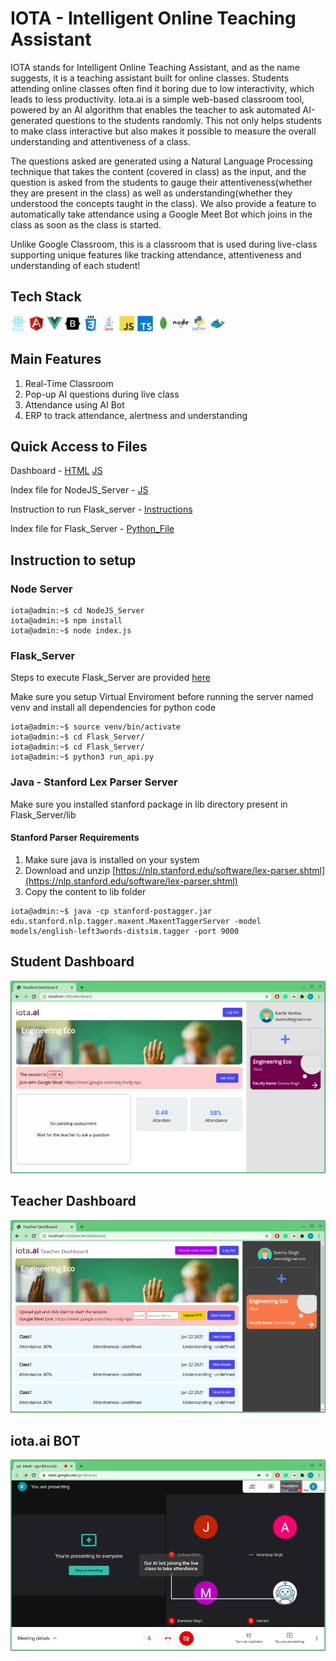 # IOTA - Intelligent Online Teaching Assistant

IOTA stands for Intelligent Online Teaching Assistant, and as the name suggests, it is a teaching assistant built for online classes. Students attending online classes often find it boring due to low interactivity, which leads to less productivity. Iota.ai is a simple web-based classroom tool, powered by an AI algorithm that enables the teacher to ask automated AI-generated questions to the students randomly. This not only helps students to make class interactive but also makes it possible to measure the overall understanding and attentiveness of a class.

The questions asked are generated using a Natural Language Processing technique that takes the content (covered in class) as the input, and the question is asked from the students to gauge their attentiveness(whether they are present in the class) as well as understanding(whether they understood the concepts taught in the class). We also provide a feature to automatically take attendance using a Google Meet Bot which joins in the class as soon as the class is started.

Unlike Google Classroom, this is a classroom that is used during live-class supporting unique features like tracking attendance, attentiveness and understanding of each student!

## Tech Stack


<p align="left">
<img src="https://raw.githubusercontent.com/devicons/devicon/master/icons/react/react-original-wordmark.svg" alt="react" width="25" height="25" />
<img src="https://raw.githubusercontent.com/devicons/devicon/master/icons/angularjs/angularjs-original.svg" alt="angular-js" width="25" height="25" />
<img src="https://raw.githubusercontent.com/devicons/devicon/master/icons/vuejs/vuejs-original.svg" alt="vue" width="25" height="25" />
<img src="https://raw.githubusercontent.com/devicons/devicon/master/icons/bootstrap/bootstrap-plain.svg" alt="bootstrap" width="25" height="25" />
<img src="https://raw.githubusercontent.com/devicons/devicon/master/icons/css3/css3-original-wordmark.svg" alt="css3" width="25" height="25" />
<img src="https://raw.githubusercontent.com/devicons/devicon/master/icons/java/java-original-wordmark.svg" alt="java" width="25" height="25" />
<img src="https://raw.githubusercontent.com/devicons/devicon/master/icons/javascript/javascript-original.svg" alt="javascript" width="25" height="25" />
<img src="https://raw.githubusercontent.com/devicons/devicon/master/icons/typescript/typescript-original.svg" alt="typescript" width="25" height="25" />
<img src="https://raw.githubusercontent.com/devicons/devicon/master/icons/mongodb/mongodb-original.svg" alt="mongodb" width="25" height="25" />
<img src="https://raw.githubusercontent.com/devicons/devicon/master/icons/nodejs/nodejs-original-wordmark.svg" alt="nodejs" width="25" height="25" />
<img src="https://raw.githubusercontent.com/devicons/devicon/master/icons/python/python-original-wordmark.svg" alt="python" width="25" height="25" />
<img src="https://raw.githubusercontent.com/devicons/devicon/master/icons/docker/docker-original.svg" alt="Docker" width="25" height="25" />
</p>

## Main Features

1. Real-Time Classroom
2. Pop-up AI questions during live class
3. Attendance using AI Bot
4. ERP to track attendance, alertness and understanding

## Quick Access to Files

Dashboard - [HTML](NodeJS_Server/dashboard/index.html) [JS](NodeJS_Server/dashboard/index.js)


Index file for NodeJS_Server - [JS](NodeJS_Server/index.js)


Instruction to run Flask_server - [Instructions](Flask_Server/readme.md)


Index file for Flask_Server - [Python_File](Flask_Server/run_api.py)



## Instruction to setup

### Node Server

```console
iota@admin:~$ cd NodeJS_Server
iota@admin:~$ npm install
iota@admin:~$ node index.js
```

### Flask_Server

Steps to execute Flask_Server are provided [here](Flask_Server/readme.md)

Make sure you setup Virtual Enviroment before running the server named venv and install all dependencies for python code

```console
iota@admin:~$ source venv/bin/activate
iota@admin:~$ cd Flask_Server/
iota@admin:~$ cd Flask_Server/
iota@admin:~$ python3 run_api.py 
```
### Java - Stanford Lex Parser Server

Make sure you installed stanford package in lib directory present in Flask_Server/lib

#### Stanford Parser Requirements

1. Make sure java is installed on your system
2. Download and unzip [https://nlp.stanford.edu/software/lex-parser.shtml](https://nlp.stanford.edu/software/lex-parser.shtml)
3. Copy the content to lib folder

```console
iota@admin:~$ java -cp stanford-postagger.jar edu.stanford.nlp.tagger.maxent.MaxentTaggerServer -model models/english-left3words-distsim.tagger -port 9000
```


## Student Dashboard
![Screenshot](assets/s2.png)

## Teacher Dashboard
![Screenshot](assets/s3.png)

## iota.ai BOT
![Screenshot](assets/s4.png)
